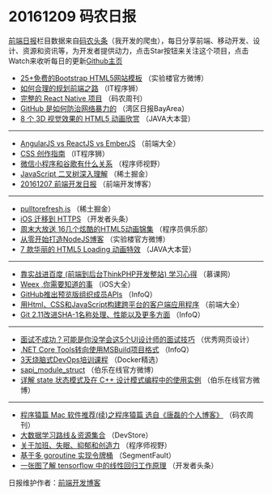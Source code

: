 # 20161209 码农日报

[前端日报](http://caibaojian.com/c/news)栏目数据来自[码农头条](http://hao.caibaojian.com/)（我开发的爬虫），每日分享前端、移动开发、设计、资源和资讯等，为开发者提供动力，点击Star按钮来关注这个项目，点击Watch来收听每日的更新[Github主页](https://github.com/kujian/frontendDaily)
* [25+免费的Bootstrap HTML5网站模板](http://hao.caibaojian.com/17484.html) （实验楼官方微博）
* [如何合理的规划前端之路](http://hao.caibaojian.com/17467.html) （IT程序狮）
* [完整的 React Native 项目](http://hao.caibaojian.com/17518.html) （码农周刊）
* [GitHub 是如何防治网络暴力的](http://hao.caibaojian.com/17448.html) （湾区日报BayArea）
* [8 个 3D 视觉效果的 HTML5 动画欣赏](http://hao.caibaojian.com/17494.html) （JAVA大本营）

***
* [AngularJS vs ReactJS vs EmberJS](http://hao.caibaojian.com/17460.html) （前端大全）
* [CSS 创作指南](http://hao.caibaojian.com/17470.html) （IT程序狮）
* [微信小程序和谷歌有什么关系](http://hao.caibaojian.com/17480.html) （程序师视野）
* [JavaScript 二叉树深入理解](http://hao.caibaojian.com/17526.html) （稀土掘金）
* [20161207 前端开发日报](http://hao.caibaojian.com/17471.html) （前端开发博客）

***
* [pulltorefresh.js](http://hao.caibaojian.com/17525.html) （稀土掘金）
* [iOS 迁移到 HTTPS](http://hao.caibaojian.com/17509.html) （开发者头条）
* [周末大放送 16几个炫酷的HTML5动画锦集](http://hao.caibaojian.com/17499.html) （程序员俱乐部）
* [从零开始打造NodeJS博客](http://hao.caibaojian.com/17485.html) （实验楼官方微博）
* [7 款华丽的 HTML5 Loading 动画特效](http://hao.caibaojian.com/17496.html) （JAVA大本营）

***
* [靠实战进百度  (前端到后台ThinkPHP开发整站) 学习心得](http://hao.caibaojian.com/17491.html) （慕课网）
* [Weex ,你需要知道的事](http://hao.caibaojian.com/17557.html) （iOS大全）
* [GitHub推出预览版组织成员APIs](http://hao.caibaojian.com/17488.html) （InfoQ）
* [用Html、CSS和JavaScript构建跨平台的客户端应用程序](http://hao.caibaojian.com/17578.html) （前端大全）
* [Git 2.11改进SHA-1名称处理、性能以及更多方面](http://hao.caibaojian.com/17489.html) （InfoQ）

***
* [面试不成功？可能是你没学会这5个UI设计师的面试技巧](http://hao.caibaojian.com/17523.html) （优秀网页设计）
* [.NET Core Tools转向使用MSBuild项目格式](http://hao.caibaojian.com/17487.html) （InfoQ）
* [3天烧脑式DevOps培训课程](http://hao.caibaojian.com/17439.html) （Docker精选）
* [sapi_module_struct](http://hao.caibaojian.com/17528.html) （伯乐在线官方微博）
* [详解 state 状态模式及在 C++ 设计模式编程中的使用实例](http://hao.caibaojian.com/17529.html) （伯乐在线官方微博）

***
* [程序猿篇 Mac 软件推荐(续)之程序猿篇 选自《唐磊的个人博客》](http://hao.caibaojian.com/17517.html) （码农周刊）
* [大数据学习路线＆资源集合](http://hao.caibaojian.com/17463.html) （DevStore）
* [关于加班、失眠、抑郁和创造力](http://hao.caibaojian.com/17481.html) （程序师视野）
* [基于多 goroutine 实现令牌桶](http://hao.caibaojian.com/17473.html) （SegmentFault）
* [一张图了解 tensorflow 中的线性回归工作原理](http://hao.caibaojian.com/17511.html) （开发者头条）

日报维护作者：[前端开发博客](http://caibaojian.com/) 